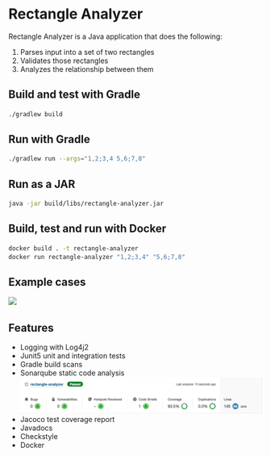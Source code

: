 # Rectangle Analyzer

Rectangle Analyzer is a Java application that does the following: 
1) Parses input into a set of two rectangles
2) Validates those rectangles
3) Analyzes the relationship between them

## Build and test with Gradle
```bash
./gradlew build
```

## Run with Gradle
```bash
./gradlew run --args="1,2;3,4 5,6;7,8"
```

## Run as a JAR

```bash
java -jar build/libs/rectangle-analyzer.jar
```

## Build, test and run with Docker
```bash
docker build . -t rectangle-analyzer
docker run rectangle-analyzer "1,2;3,4" "5,6;7,8"
```

## Example cases
![](examples.jpeg)

## Features

- Logging with Log4j2
- Junit5 unit and integration tests
- Gradle build scans
- Sonarqube static code analysis
![](Sonarqube_results.png)
- Jacoco test coverage report
- Javadocs
- Checkstyle
- Docker

